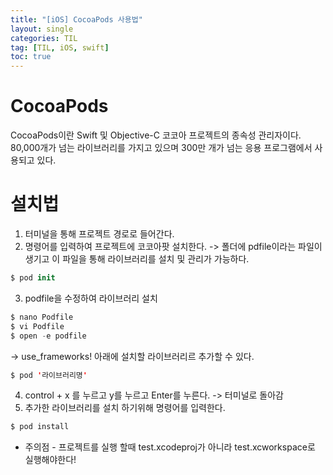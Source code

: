 ```yaml
---
title: "[iOS] CocoaPods 사용법"
layout: single
categories: TIL
tag: [TIL, iOS, swift]
toc: true
---
```


# CocoaPods
CocoaPods이란 Swift 및 Objective-C 코코아 프로젝트의 종속성 관리자이다. 80,000개가 넘는 라이브러리를 가지고 있으며 300만 개가 넘는 응용 프로그램에서 사용되고 있다.

# 설치법
1. 터미널을 통해 프로젝트 경로로 들어간다.
2. 명령어를 입력하여 프로젝트에 코코아팟 설치한다. -> 폴더에 pdfile이라는 파일이 생기고 이 파일을 통해 라이브러리를 설치 및 관리가 가능하다.

```swift
$ pod init
```
3. podfile을 수정하여 라이브러리 설치
```swift
$ nano Podfile
$ vi Podfile
$ open -e podfile
```

-> use_frameworks! 아래에 설치할 라이브러리르 추가할 수 있다.

```swift
$ pod '라이브러리명'
```

4. control + x 를 누르고 y를 누르고 Enter를 누른다. -> 터미널로 돌아감
5. 추가한 라이브러리를 설치 하기위해 명령어를 입력한다.

```swift
$ pod install
```

* 주의점 - 프로젝트를 실행 할때 test.xcodeproj가 아니라 test.xcworkspace로 실행해야한다!